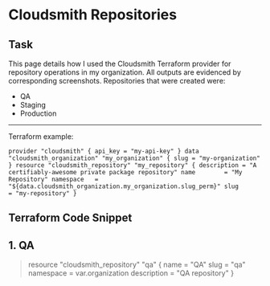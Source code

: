 # Cloudsmith Repositories

## Task
This page details how I used the Cloudsmith Terraform provider for repository operations in my organization. All outputs are evidenced by corresponding screenshots. Repositories that were created were:

- QA
- Staging
- Production

---

Terraform example:

`
provider "cloudsmith" {
    api_key = "my-api-key"
}
data "cloudsmith_organization" "my_organization" {
    slug = "my-organization"
}
resource "cloudsmith_repository" "my_repository" {
    description = "A certifiably-awesome private package repository"
    name        = "My Repository"
    namespace   = "${data.cloudsmith_organization.my_organization.slug_perm}"
    slug        = "my-repository"
}
`
## Terraform Code Snippet

## 1. QA

> resource "cloudsmith_repository" "qa" {
> name        = "QA"
>  slug        = "qa"
>  namespace   = var.organization
> description = "QA repository"
> }
